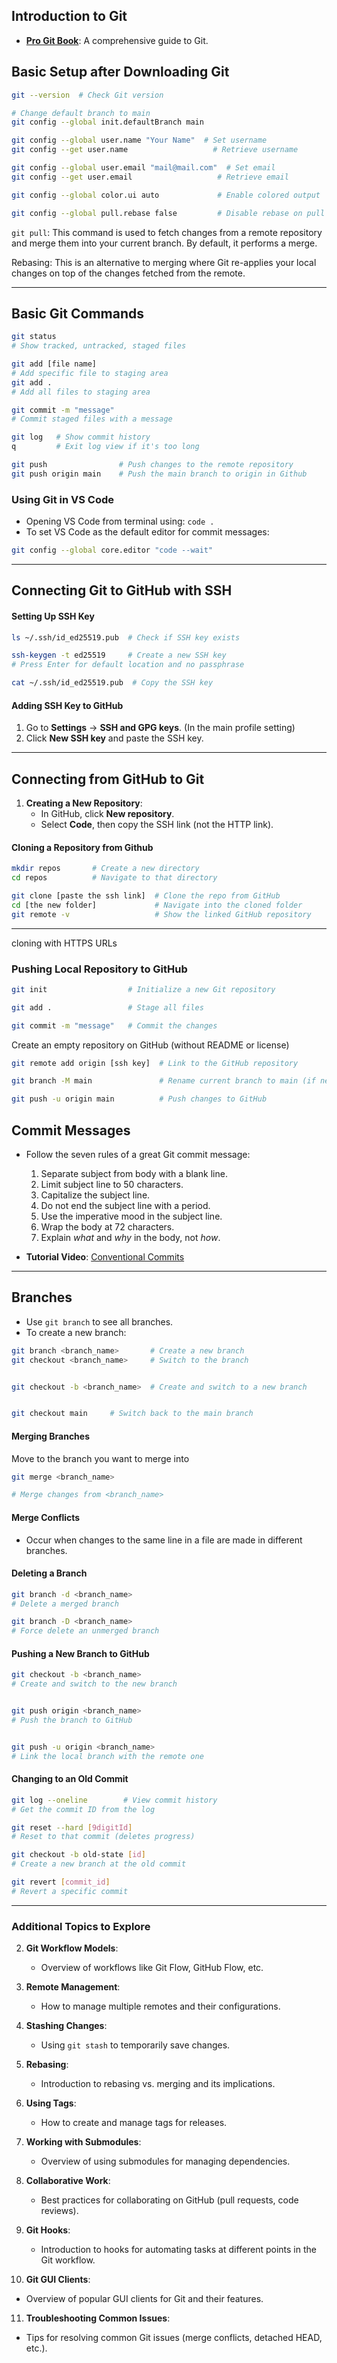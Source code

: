 
## Introduction to Git
- **[Pro Git Book](https://git-scm.com/book/en/v2/Getting-Started-About-Version-Control)**: A comprehensive guide to Git.

## Basic Setup after Downloading Git

```bash
git --version  # Check Git version

# Change default branch to main
git config --global init.defaultBranch main

git config --global user.name "Your Name"  # Set username
git config --get user.name                   # Retrieve username

git config --global user.email "mail@mail.com"  # Set email
git config --get user.email                   # Retrieve email

git config --global color.ui auto             # Enable colored output

git config --global pull.rebase false         # Disable rebase on pull
```

`git pull`: This command is used to fetch changes from a remote repository and merge them into your current branch. By default, it performs a merge.

Rebasing: This is an alternative to merging where Git re-applies your local changes on top of the changes fetched from the remote.

___

## Basic Git Commands

```bash
git status       
# Show tracked, untracked, staged files

git add [file name]       
# Add specific file to staging area
git add .                 
# Add all files to staging area

git commit -m "message"   
# Commit staged files with a message

git log   # Show commit history
q         # Exit log view if it's too long

git push                # Push changes to the remote repository
git push origin main    # Push the main branch to origin in Github
```

### Using Git in VS Code

- Opening VS Code from terminal using: `code .`
- To set VS Code as the default editor for commit messages:
```bash
git config --global core.editor "code --wait"
```

___

## Connecting Git to GitHub with SSH

#### Setting Up SSH Key
```bash
ls ~/.ssh/id_ed25519.pub  # Check if SSH key exists

ssh-keygen -t ed25519     # Create a new SSH key
# Press Enter for default location and no passphrase

cat ~/.ssh/id_ed25519.pub  # Copy the SSH key
```

#### Adding SSH Key to GitHub

1. Go to **Settings** → **SSH and GPG keys**. (In the main profile setting)
2. Click **New SSH key** and paste the SSH key.

____

## Connecting from GitHub to Git

1. **Creating a New Repository**:
   - In GitHub, click **New repository**.
   - Select **Code**, then copy the SSH link (not the HTTP link).

#### Cloning a Repository from Github

```bash
mkdir repos       # Create a new directory
cd repos          # Navigate to that directory

git clone [paste the ssh link]  # Clone the repo from GitHub
cd [the new folder]             # Navigate into the cloned folder
git remote -v                   # Show the linked GitHub repository
```

____

cloning with HTTPS URLs

### Pushing Local Repository to GitHub

```bash
git init                  # Initialize a new Git repository

git add .                 # Stage all files

git commit -m "message"   # Commit the changes
```

Create an empty repository on GitHub (without README or license)
```bash
git remote add origin [ssh key]  # Link to the GitHub repository

git branch -M main               # Rename current branch to main (if necessary)

git push -u origin main          # Push changes to GitHub
```

## Commit Messages

- Follow the seven rules of a great Git commit message:
  1. Separate subject from body with a blank line.
  2. Limit subject line to 50 characters.
  3. Capitalize the subject line.
  4. Do not end the subject line with a period.
  5. Use the imperative mood in the subject line.
  6. Wrap the body at 72 characters.
  7. Explain _what_ and _why_ in the body, not _how_.

- **Tutorial Video**: [Conventional Commits](https://www.youtube.com/watch?v=OJqUWvmf4gg)

____

## Branches

- Use `git branch` to see all branches.
- To create a new branch:
```bash
git branch <branch_name>       # Create a new branch
git checkout <branch_name>     # Switch to the branch


git checkout -b <branch_name>  # Create and switch to a new branch


git checkout main     # Switch back to the main branch
```

#### Merging Branches

Move to the branch you want to merge into
```bash 
git merge <branch_name>  

# Merge changes from <branch_name>
```

#### Merge Conflicts

- Occur when changes to the same line in a file are made in different branches.

#### Deleting a Branch

```bash
git branch -d <branch_name>  
# Delete a merged branch

git branch -D <branch_name>  
# Force delete an unmerged branch
```

#### Pushing a New Branch to GitHub

```bash
git checkout -b <branch_name>    
# Create and switch to the new branch


git push origin <branch_name>     
# Push the branch to GitHub


git push -u origin <branch_name>  
# Link the local branch with the remote one
```

#### Changing to an Old Commit

```bash
git log --oneline        # View commit history
# Get the commit ID from the log

git reset --hard [9digitId]       
# Reset to that commit (deletes progress)

git checkout -b old-state [id]    
# Create a new branch at the old commit

git revert [commit_id]             
# Revert a specific commit
```

---

### Additional Topics to Explore

2. **Git Workflow Models**:
   - Overview of workflows like Git Flow, GitHub Flow, etc.

3. **Remote Management**:
   - How to manage multiple remotes and their configurations.

4. **Stashing Changes**:
   - Using `git stash` to temporarily save changes.

5. **Rebasing**:
   - Introduction to rebasing vs. merging and its implications.

6. **Using Tags**:
   - How to create and manage tags for releases.

7. **Working with Submodules**:
   - Overview of using submodules for managing dependencies.

8. **Collaborative Work**:
   - Best practices for collaborating on GitHub (pull requests, code reviews).

9. **Git Hooks**:
   - Introduction to hooks for automating tasks at different points in the Git workflow.

10. **Git GUI Clients**:
   - Overview of popular GUI clients for Git and their features.

11. **Troubleshooting Common Issues**:
   - Tips for resolving common Git issues (merge conflicts, detached HEAD, etc.).
